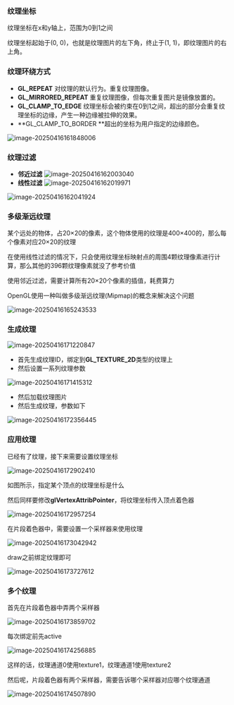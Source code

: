 ### 纹理坐标

纹理坐标在x和y轴上，范围为0到1之间

纹理坐标起始于(0, 0)，也就是纹理图片的左下角，终止于(1, 1)，即纹理图片的右上角。

### 纹理环绕方式

- **GL_REPEAT**	对纹理的默认行为。重复纹理图像。
- **GL_MIRRORED_REPEAT** 	重复纹理图像，但每次重复图片是镜像放置的。
- **GL_CLAMP_TO_EDGE**	纹理坐标会被约束在0到1之间，超出的部分会重复纹理坐标的边缘，产生一种边缘被拉伸的效果。
- **GL_CLAMP_TO_BORDER	**超出的坐标为用户指定的边缘颜色。

![image-20250416161848006](C:\Users\SOF\Desktop\OpenGL笔记\assets\image-20250416161848006.png)

### 纹理过滤

- **邻近过滤**	![image-20250416162003040](C:\Users\SOF\Desktop\OpenGL笔记\assets\image-20250416162003040.png)
- **线性过滤**	![image-20250416162019971](C:\Users\SOF\Desktop\OpenGL笔记\assets\image-20250416162019971.png)

![image-20250416162041924](C:\Users\SOF\Desktop\OpenGL笔记\assets\image-20250416162041924.png)

### 多级渐远纹理

某个远处的物体，占20×20的像素，这个物体使用的纹理是400×400的，那么每个像素对应20×20的纹理

在使用线性过滤的情况下，只会使用纹理坐标映射点的周围4颗纹理像素进行计算，那么其他的396颗纹理像素就没了参考价值

使用邻近过滤，需要计算所有20×20个像素的插值，耗费算力

OpenGL使用一种叫做多级渐远纹理(Mipmap)的概念来解决这个问题

![image-20250416165243533](C:\Users\SOF\Desktop\OpenGL笔记\assets\image-20250416165243533.png)

### 生成纹理

![image-20250416171220847](C:\Users\SOF\Desktop\OpenGL笔记\assets\image-20250416171220847.png)

- 首先生成纹理ID，绑定到**GL_TEXTURE_2D**类型的纹理上
- 然后设置一系列纹理参数

![image-20250416171415312](C:\Users\SOF\Desktop\OpenGL笔记\assets\image-20250416171415312.png)

- 然后加载纹理图片
- 然后生成纹理，参数如下

![image-20250416172356445](C:\Users\SOF\Desktop\OpenGL笔记\assets\image-20250416172356445.png)

### 应用纹理

已经有了纹理，接下来需要设置纹理坐标

![image-20250416172902410](C:\Users\SOF\Desktop\OpenGL笔记\assets\image-20250416172902410.png)

如图所示，指定某个顶点的纹理坐标是什么

然后同样要修改**glVertexAttribPointer**，将纹理坐标传入顶点着色器

![image-20250416172957254](C:\Users\SOF\Desktop\OpenGL笔记\assets\image-20250416172957254.png)

在片段着色器中，需要设置一个采样器来使用纹理

![image-20250416173042942](C:\Users\SOF\Desktop\OpenGL笔记\assets\image-20250416173042942.png)

draw之前绑定纹理即可

![image-20250416173727612](C:\Users\SOF\Desktop\OpenGL笔记\assets\image-20250416173727612.png)

### 多个纹理

首先在片段着色器中弄两个采样器

![image-20250416173859702](C:\Users\SOF\Desktop\OpenGL笔记\assets\image-20250416173859702.png)

每次绑定前先active

![image-20250416174256885](C:\Users\SOF\Desktop\OpenGL笔记\assets\image-20250416174256885.png)

这样的话，纹理通道0使用texture1，纹理通道1使用texture2

然后呢，片段着色器有两个采样器，需要告诉哪个采样器对应哪个纹理通道

![image-20250416174507890](C:\Users\SOF\Desktop\OpenGL笔记\assets\image-20250416174507890.png)

